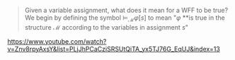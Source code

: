 > Given a variable assignment, what does it mean for a WFF to be true?
> We begin by defining the symbol $\models_\mathcal M\varphi[s]$ to mean "$\varphi$ **is true in the structure $\mathcal M$ according to the variables in assignment $s$"

https://www.youtube.com/watch?v=Znv8rpyAxsY&list=PLjJhPCaCziSRSUtQiTA_yx5TJ76G_EqUJ&index=13